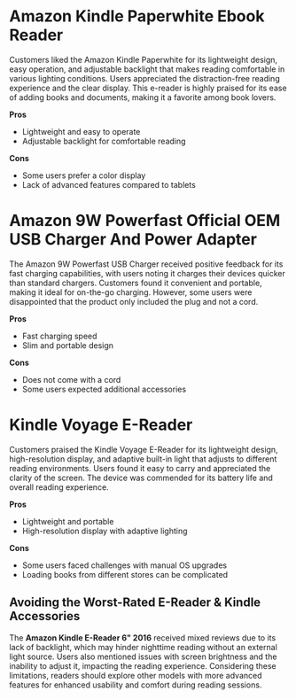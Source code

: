 # Amazon Kindle Paperwhite Ebook Reader

Customers liked the Amazon Kindle Paperwhite for its lightweight design, easy operation, and adjustable backlight that makes reading comfortable in various lighting conditions. Users appreciated the distraction-free reading experience and the clear display. This e-reader is highly praised for its ease of adding books and documents, making it a favorite among book lovers.

**Pros**
- Lightweight and easy to operate
- Adjustable backlight for comfortable reading

**Cons**
- Some users prefer a color display
- Lack of advanced features compared to tablets

# Amazon 9W Powerfast Official OEM USB Charger And Power Adapter

The Amazon 9W Powerfast USB Charger received positive feedback for its fast charging capabilities, with users noting it charges their devices quicker than standard chargers. Customers found it convenient and portable, making it ideal for on-the-go charging. However, some users were disappointed that the product only included the plug and not a cord.

**Pros**
- Fast charging speed
- Slim and portable design

**Cons**
- Does not come with a cord
- Some users expected additional accessories

# Kindle Voyage E-Reader

Customers praised the Kindle Voyage E-Reader for its lightweight design, high-resolution display, and adaptive built-in light that adjusts to different reading environments. Users found it easy to carry and appreciated the clarity of the screen. The device was commended for its battery life and overall reading experience.

**Pros**
- Lightweight and portable
- High-resolution display with adaptive lighting

**Cons**
- Some users faced challenges with manual OS upgrades
- Loading books from different stores can be complicated

## Avoiding the Worst-Rated E-Reader & Kindle Accessories

The **Amazon Kindle E-Reader 6" 2016** received mixed reviews due to its lack of backlight, which may hinder nighttime reading without an external light source. Users also mentioned issues with screen brightness and the inability to adjust it, impacting the reading experience. Considering these limitations, readers should explore other models with more advanced features for enhanced usability and comfort during reading sessions.